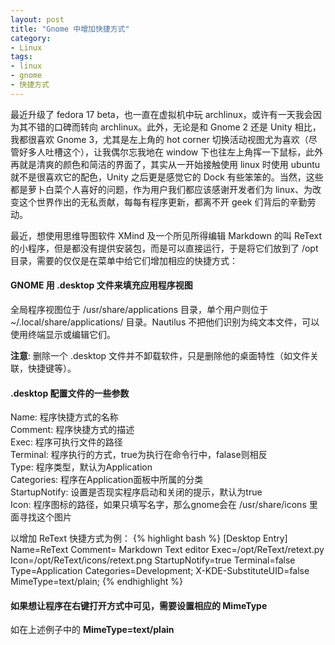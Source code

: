 ```yaml
---
layout: post
title: "Gnome 中增加快捷方式"
category: 
- Linux
tags: 
- linux
- gnome
- 快捷方式
---
```


最近升级了 fedora 17 beta，也一直在虚拟机中玩 archlinux，或许有一天我会因为其不错的口碑而转向 archlinux。此外，无论是和 Gnome 2 还是 Unity 相比，我都很喜欢 Gnome 3，尤其是左上角的 hot corner 切换活动视图尤为喜欢（尽管好多人吐槽这个），让我偶尔忘我地在 window 下也往左上角挥一下鼠标，此外再就是清爽的颜色和简洁的界面了，其实从一开始接触使用 linux 时使用 ubuntu 就不是很喜欢它的配色，Unity 之后更是感觉它的 Dock 有些笨笨的。当然，这些都是萝卜白菜个人喜好的问题，作为用户我们都应该感谢开发者们为 linux、为改变这个世界作出的无私贡献，每每有程序更新，都离不开 geek 们背后的辛勤劳动。

最近，想使用思维导图软件 XMind 及一个所见所得编辑 Markdown 的叫 ReText 的小程序，但是都没有提供安装包，而是可以直接运行，于是将它们放到了 /opt 目录，需要的仅仅是在菜单中给它们增加相应的快捷方式：

#### GNOME 用 .desktop 文件来填充应用程序视图
全局程序视图位于 /usr/share/applications 目录，单个用户则位于 ~/.local/share/applications/ 目录。Nautilus 不把他们识别为纯文本文件，可以使用终端显示或编辑它们。

__注意__: 删除一个 .desktop 文件并不卸载软件，只是删除他的桌面特性（如文件关联，快捷键等）。

#### .desktop 配置文件的一些参数
Name: 程序快捷方式的名称  
Comment: 程序快捷方式的描述  
Exec: 程序可执行文件的路径  
Terminal: 程序执行的方式，true为执行在命令行中，falase则相反   
Type: 程序类型，默认为Application  
Categories: 程序在Application面板中所属的分类   
StartupNotify: 设置是否现实程序启动和关闭的提示，默认为true   
Icon: 程序图标的路径，如果只填写名字，那么gnome会在 /usr/share/icons 里面寻找这个图片

以增加 ReText 快捷方式为例：
{% highlight bash %}
[Desktop Entry]
Name=ReText
Comment= Markdown Text editor
Exec=/opt/ReText/retext.py
Icon=/opt/ReText/icons/retext.png
StartupNotify=true
Terminal=false
Type=Application
Categories=Development;
X-KDE-SubstituteUID=false
MimeType=text/plain;
{% endhighlight %}  

#### 如果想让程序在右键打开方式中可见，需要设置相应的 MimeType
如在上述例子中的 __MimeType=text/plain__
